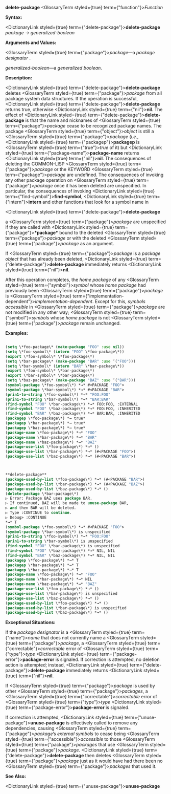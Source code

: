 **delete-package** <GlossaryTerm styled={true} term={"function"}><i>Function</i></GlossaryTerm> 



**Syntax:** 



<DictionaryLink styled={true} term={"delete-package"}><b>delete-package</b></DictionaryLink> *package → generalized-boolean* 



**Arguments and Values:** 



<GlossaryTerm styled={true} term={"package"}><i>package</i></GlossaryTerm>—a *package designator* . 



*generalized-boolean*—a *generalized boolean*. 



**Description:** 



<DictionaryLink styled={true} term={"delete-package"}><b>delete-package</b></DictionaryLink> deletes <GlossaryTerm styled={true} term={"package"}><i>package</i></GlossaryTerm> from all package system data structures. If the operation is successful, <DictionaryLink styled={true} term={"delete-package"}><b>delete-package</b></DictionaryLink> returns true, otherwise <DictionaryLink styled={true} term={"nil"}><b>nil</b></DictionaryLink>. The effect of <DictionaryLink styled={true} term={"delete-package"}><b>delete-package</b></DictionaryLink> is that the name and nicknames of <GlossaryTerm styled={true} term={"package"}><i>package</i></GlossaryTerm> cease to be recognized package names. The package <GlossaryTerm styled={true} term={"object"}><i>object</i></GlossaryTerm> is still a <GlossaryTerm styled={true} term={"package"}><i>package</i></GlossaryTerm> (*i.e.*, <DictionaryLink styled={true} term={"packagep"}><b>packagep</b></DictionaryLink> is <GlossaryTerm styled={true} term={"true"}><i>true</i></GlossaryTerm> of it) but <DictionaryLink styled={true} term={"package-name"}><b>package-name</b></DictionaryLink> returns <DictionaryLink styled={true} term={"nil"}><b>nil</b></DictionaryLink>. The consequences of deleting the COMMON-LISP <GlossaryTerm styled={true} term={"package"}><i>package</i></GlossaryTerm> or the KEYWORD <GlossaryTerm styled={true} term={"package"}><i>package</i></GlossaryTerm> are undefined. The consequences of invoking any other package operation on <GlossaryTerm styled={true} term={"package"}><i>package</i></GlossaryTerm> once it has been deleted are unspecified. In particular, the consequences of invoking <DictionaryLink styled={true} term={"find-symbol"}><b>find-symbol</b></DictionaryLink>, <DictionaryLink styled={true} term={"intern"}><b>intern</b></DictionaryLink> and other functions that look for a symbol name in 







 



 



<DictionaryLink styled={true} term={"delete-package"}><b>delete-package</b></DictionaryLink> 



a <GlossaryTerm styled={true} term={"package"}><i>package</i></GlossaryTerm> are unspecified if they are called with <DictionaryLink styled={true} term={"package"}><b>\*package\*</b></DictionaryLink> bound to the deleted <GlossaryTerm styled={true} term={"package"}><i>package</i></GlossaryTerm> or with the deleted <GlossaryTerm styled={true} term={"package"}><i>package</i></GlossaryTerm> as an argument. 



If <GlossaryTerm styled={true} term={"package"}><i>package</i></GlossaryTerm> is a *package object* that has already been deleted, <DictionaryLink styled={true} term={"delete-package"}><b>delete-package</b></DictionaryLink> immediately returns <DictionaryLink styled={true} term={"nil"}><b>nil</b></DictionaryLink>. 



After this operation completes, the *home package* of any <GlossaryTerm styled={true} term={"symbol"}><i>symbol</i></GlossaryTerm> whose *home package* had previously been <GlossaryTerm styled={true} term={"package"}><i>package</i></GlossaryTerm> is <GlossaryTerm styled={true} term={"implementation-dependent"}><i>implementation-dependent</i></GlossaryTerm>. Except for this, *symbols accessible* in <GlossaryTerm styled={true} term={"package"}><i>package</i></GlossaryTerm> are not modified in any other way; <GlossaryTerm styled={true} term={"symbol"}><i>symbols</i></GlossaryTerm> whose *home package* is not <GlossaryTerm styled={true} term={"package"}><i>package</i></GlossaryTerm> remain unchanged. 



**Examples:**
```lisp

(setq \*foo-package\* (make-package "FOO" :use nil)) 
(setq \*foo-symbol\* (intern "FOO" \*foo-package\*)) 
(export \*foo-symbol\* \*foo-package\*) 
(setq \*bar-package\* (make-package "BAR" :use ’("FOO"))) 
(setq \*bar-symbol\* (intern "BAR" \*bar-package\*)) 
(export \*foo-symbol\* \*bar-package\*) 
(export \*bar-symbol\* \*bar-package\*) 
(setq \*baz-package\* (make-package "BAZ" :use ’("BAR"))) 
(symbol-package \*foo-symbol\*) *→* #<PACKAGE "FOO"> 
(symbol-package \*bar-symbol\*) *→* #<PACKAGE "BAR"> 
(prin1-to-string \*foo-symbol\*) *→* "FOO:FOO" 
(prin1-to-string \*bar-symbol\*) *→* "BAR:BAR" 
(find-symbol "FOO" \*bar-package\*) *→* FOO:FOO, :EXTERNAL 
(find-symbol "FOO" \*baz-package\*) *→* FOO:FOO, :INHERITED 
(find-symbol "BAR" \*baz-package\*) *→* BAR:BAR, :INHERITED 
(packagep \*foo-package\*) *→ true* 
(packagep \*bar-package\*) *→ true* 
(packagep \*baz-package\*) *→ true* 
(package-name \*foo-package\*) *→* "FOO" 
(package-name \*bar-package\*) *→* "BAR" 
(package-name \*baz-package\*) *→* "BAZ" 
(package-use-list \*foo-package\*) *→* () 
(package-use-list \*bar-package\*) *→* (#<PACKAGE "FOO">) 
(package-use-list \*baz-package\*) *→* (#<PACKAGE "BAR">) 



**delete-package** 
(package-used-by-list \*foo-package\*) *→* (#<PACKAGE "BAR">) 
(package-used-by-list \*bar-package\*) *→* (#<PACKAGE "BAZ">) 
(package-used-by-list \*baz-package\*) *→* () 
(delete-package \*bar-package\*) 
▷ Error: Package BAZ uses package BAR. 
▷ If continued, BAZ will be made to unuse-package BAR, 
▷ and then BAR will be deleted. 
▷ Type :CONTINUE to continue. 
▷ Debug> :CONTINUE 
*→* T 
(symbol-package \*foo-symbol\*) *→* #<PACKAGE "FOO"> 
(symbol-package \*bar-symbol\*) is unspecified 
(prin1-to-string \*foo-symbol\*) *→* "FOO:FOO" 
(prin1-to-string \*bar-symbol\*) is unspecified 
(find-symbol "FOO" \*bar-package\*) is unspecified 
(find-symbol "FOO" \*baz-package\*) *→* NIL, NIL 
(find-symbol "BAR" \*baz-package\*) *→* NIL, NIL 
(packagep \*foo-package\*) *→* T 
(packagep \*bar-package\*) *→* T 
(packagep \*baz-package\*) *→* T 
(package-name \*foo-package\*) *→* "FOO" 
(package-name \*bar-package\*) *→* NIL 
(package-name \*baz-package\*) *→* "BAZ" 
(package-use-list \*foo-package\*) *→* () 
(package-use-list \*bar-package\*) is unspecified 
(package-use-list \*baz-package\*) *→* () 
(package-used-by-list \*foo-package\*) *→* () 
(package-used-by-list \*bar-package\*) is unspecified 
(package-used-by-list \*baz-package\*) *→* () 

```
**Exceptional Situations:** 



If the *package designator* is a <GlossaryTerm styled={true} term={"name"}><i>name</i></GlossaryTerm> that does not currently name a <GlossaryTerm styled={true} term={"package"}><i>package</i></GlossaryTerm>, a <GlossaryTerm styled={true} term={"correctable"}><i>correctable</i></GlossaryTerm> error of <GlossaryTerm styled={true} term={"type"}><i>type</i></GlossaryTerm> <DictionaryLink styled={true} term={"package-error"}><b>package-error</b></DictionaryLink> is signaled. If correction is attempted, no deletion action is attempted; instead, <DictionaryLink styled={true} term={"delete-package"}><b>delete-package</b></DictionaryLink> immediately returns <DictionaryLink styled={true} term={"nil"}><b>nil</b></DictionaryLink>. 



If <GlossaryTerm styled={true} term={"package"}><i>package</i></GlossaryTerm> is used by other <GlossaryTerm styled={true} term={"package"}><i>packages</i></GlossaryTerm>, a <GlossaryTerm styled={true} term={"correctable"}><i>correctable</i></GlossaryTerm> error of <GlossaryTerm styled={true} term={"type"}><i>type</i></GlossaryTerm> <DictionaryLink styled={true} term={"package-error"}><b>package-error</b></DictionaryLink> is signaled. 



 



 



If correction is attempted, <DictionaryLink styled={true} term={"unuse-package"}><b>unuse-package</b></DictionaryLink> is effectively called to remove any dependencies, causing <GlossaryTerm styled={true} term={"package"}><i>package</i></GlossaryTerm>’s *external symbols* to cease being <GlossaryTerm styled={true} term={"accessible"}><i>accessible</i></GlossaryTerm> to those <GlossaryTerm styled={true} term={"package"}><i>packages</i></GlossaryTerm> that use <GlossaryTerm styled={true} term={"package"}><i>package</i></GlossaryTerm>. <DictionaryLink styled={true} term={"delete-package"}><b>delete-package</b></DictionaryLink> then deletes <GlossaryTerm styled={true} term={"package"}><i>package</i></GlossaryTerm> just as it would have had there been no <GlossaryTerm styled={true} term={"package"}><i>packages</i></GlossaryTerm> that used it. 



**See Also:** 



<DictionaryLink styled={true} term={"unuse-package"}><b>unuse-package</b></DictionaryLink> 



